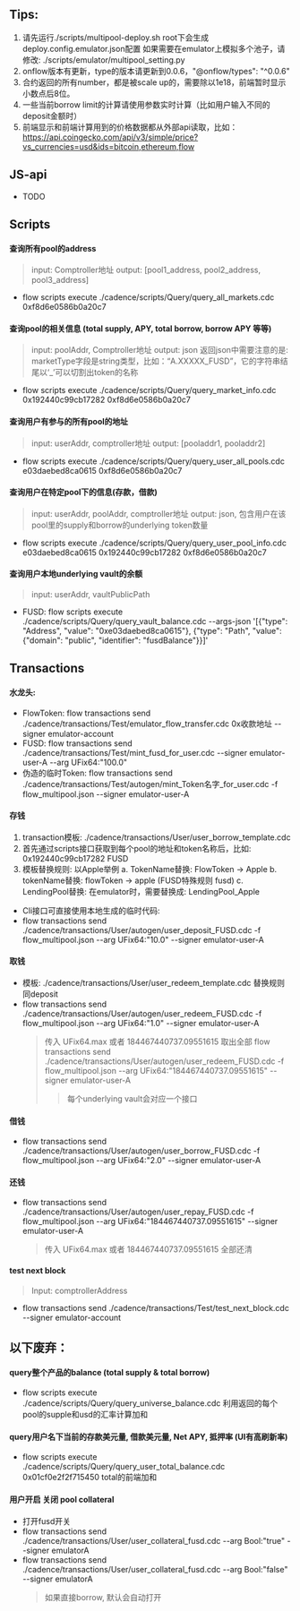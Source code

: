 
## Tips:
1. 请先运行./scripts/multipool-deploy.sh
   root下会生成deploy.config.emulator.json配置
   如果需要在emulator上模拟多个池子，请修改: ./scripts/emulator/multipool_setting.py
2. onflow版本有更新，type的版本请更新到0.0.6，"@onflow/types": "^0.0.6"
3. 合约返回的所有number，都是被scale up的，需要除以1e18，前端暂时显示小数点后8位。
4. 一些当前borrow limit的计算请使用参数实时计算（比如用户输入不同的deposit金额时）
5. 前端显示和前端计算用到的价格数据都从外部api读取，比如：https://api.coingecko.com/api/v3/simple/price?vs_currencies=usd&ids=bitcoin,ethereum,flow


## JS-api
* TODO


## Scripts
#### 查询所有pool的address
> input: Comptroller地址
> output: [pool1_address, pool2_address, pool3_address]
* flow scripts execute ./cadence/scripts/Query/query_all_markets.cdc 0xf8d6e0586b0a20c7

#### 查询pool的相关信息 (total supply, APY, total borrow, borrow APY 等等)
> input: poolAddr, Comptroller地址
> output: json
  返回json中需要注意的是: marketType字段是string类型，比如：“A.XXXXX_FUSD”，它的字符串结尾以‘_’可以切割出token的名称
* flow scripts execute ./cadence/scripts/Query/query_market_info.cdc 0x192440c99cb17282 0xf8d6e0586b0a20c7

#### 查询用户有参与的所有pool的地址
> input: userAddr, comptroller地址
> output: [pooladdr1, pooladdr2]
* flow scripts execute ./cadence/scripts/Query/query_user_all_pools.cdc e03daebed8ca0615 0xf8d6e0586b0a20c7

#### 查询用户在特定pool下的信息(存款，借款)
> input: userAddr, poolAddr, comptroller地址
> output: json, 包含用户在该pool里的supply和borrow的underlying token数量
* flow scripts execute ./cadence/scripts/Query/query_user_pool_info.cdc e03daebed8ca0615 0x192440c99cb17282 0xf8d6e0586b0a20c7

#### 查询用户本地underlying vault的余额
> input: userAddr, vaultPublicPath
* FUSD: flow scripts execute ./cadence/scripts/Query/query_vault_balance.cdc --args-json '[{"type": "Address", "value": "0xe03daebed8ca0615"}, {"type": "Path", "value": {"domain": "public", "identifier": "fusdBalance"}}]'

## Transactions
#### 水龙头:
* FlowToken: flow transactions send ./cadence/transactions/Test/emulator_flow_transfer.cdc 0x收款地址 --signer emulator-account
* FUSD: flow transactions send ./cadence/transactions/Test/mint_fusd_for_user.cdc --signer emulator-user-A --arg UFix64:"100.0"
* 伪造的临时Token: flow transactions send ./cadence/transactions/Test/autogen/mint_Token名字_for_user.cdc -f flow_multipool.json --signer emulator-user-A

#### 存钱
1. transaction模板: ./cadence/transactions/User/user_borrow_template.cdc
2. 首先通过scripts接口获取到每个pool的地址和token名称后，比如: 0x192440c99cb17282 FUSD
3. 模板替换规则: 以Apple举例
    a. TokenName替换:  FlowToken -> Apple
    b. tokenName替换:  flowToken -> apple (FUSD特殊规则 fusd)
    c. LendingPool替换: 在emulator时，需要替换成: LendingPool_Apple
* Cli接口可直接使用本地生成的临时代码:
* flow transactions send ./cadence/transactions/User/autogen/user_deposit_FUSD.cdc -f flow_multipool.json --arg UFix64:"10.0" --signer emulator-user-A

#### 取钱
* 模板: ./cadence/transactions/User/user_redeem_template.cdc
  替换规则同deposit
* flow transactions send ./cadence/transactions/User/autogen/user_redeem_FUSD.cdc -f flow_multipool.json --arg UFix64:"1.0" --signer emulator-user-A
    >传入 UFix64.max 或者 184467440737.09551615 取出全部
    >flow transactions send ./cadence/transactions/User/autogen/user_redeem_FUSD.cdc -f flow_multipool.json --arg UFix64:"184467440737.09551615" --signer emulator-user-A
    >>每个underlying vault会对应一个接口

#### 借钱
* flow transactions send ./cadence/transactions/User/autogen/user_borrow_FUSD.cdc -f flow_multipool.json --arg UFix64:"2.0" --signer emulator-user-A

#### 还钱
* flow transactions send ./cadence/transactions/User/autogen/user_repay_FUSD.cdc -f flow_multipool.json --arg UFix64:"184467440737.09551615" --signer emulator-user-A
    >传入 UFix64.max 或者 184467440737.09551615 全部还清

#### test next block
> Input: comptrollerAddress
* flow transactions send ./cadence/transactions/Test/test_next_block.cdc --signer emulator-account



## 以下废弃：
#### query整个产品的balance (total supply & total borrow)
* flow scripts execute ./cadence/scripts/Query/query_universe_balance.cdc
利用返回的每个pool的supple和usd的汇率计算加和

#### query用户名下当前的存款美元量, 借款美元量, Net APY, 抵押率 (UI有高刷新率)
* flow scripts execute ./cadence/scripts/Query/query_user_total_balance.cdc 0x01cf0e2f2f715450
total的前端加和

#### 用户开启 关闭 pool collateral
* 打开fusd开关
* flow transactions send ./cadence/transactions/User/user_collateral_fusd.cdc --arg Bool:"true" --signer emulatorA
* flow transactions send ./cadence/transactions/User/user_collateral_fusd.cdc --arg Bool:"false" --signer emulatorA
    >如果直接borrow, 默认会自动打开




